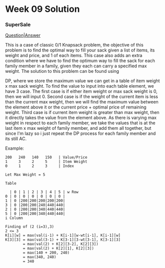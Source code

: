 # Week 09 Solution

### SuperSale

[Question](https://uva.onlinejudge.org/index.php?option=com_onlinejudge&Itemid=8&category=24&page=show_problem&problem=1071)|[Answer](https://github.com/AAlab1819/JohnyHuang-01082170004/blob/master/09-ClassicDP/SuperSale)

This is a case of classic 0/1 Knapsack problem, the objective of this problem is to find the optimal way to fill your sack given a list of
items, its weight and price, and 1 of each items. This case also adds an extra condition where we have to find the optimum way to fill
the sack for each family member in a family, given they each can carry a specified max weight. 
The solution to this problem can be found using 

DP, where we store the maximum value we can get in a table of item weight x max sack weight. To find the value to input into each table
element, we have 3 case. The first case is if either item weight or max sack weight is 0, then we will input 0. Second case
is if the weight of the current item is less than the current max weight, then we will find the maximum value between the element above it
or the current price + optimal price of remaining weight. Third case is if current item weight is greater than max weight, then it directly
takes the value from the element above. As there is varying max weight in respect to each family member, we take the values that is at the
last item x max weight of family member, and add them all together, but since I'm lazy so i just repeat the DP process for each family member
and its still AC.

Example:

```
200   240   140   150   | Value/Price
1     3     2     5     | Item Weight
0     1     2     3     | Index

Let Max Weight = 5

Table

  | 0 | 1 | 2 | 3 | 4 | 5 | w Row
0 | 0 | 0 | 0 | 0 | 0 | 0 |
1 | 0 |200|200|200|200|200|
3 | 0 |200|200|240|440|440|
2 | 0 |200|200|340|440|440|
5 | 0 |200|200|340|440|440|
i Column

Finding of (2 (i=3),3)
2 <= 3 
K[i][w] = max(val(i-1) + K[i-1][w-wt[i-1], K[i-1][w]
K[3][3] = max(val(3-1) + K[3-1][3-wt[3-1], K[3-1][3]
        = max(val(2) + K[2][3-2], K[2][3])
        = max(val(2) + K[2][1], K[2][3])
        = max(140 + 200, 240)
        = max(340, 240)
        = 340
```
